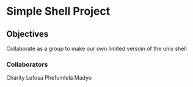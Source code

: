 # Simple Shell Project

## Objectives

Collaborate as a group to make our own limited versoin of the unix shell

### Collaborators

Charity Lefosa
Phefumlela Madyo
